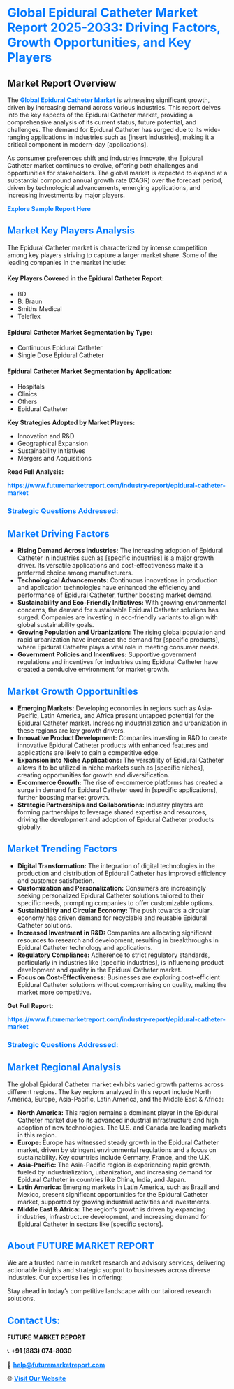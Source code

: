 <h1 style="color: #007BFF;">Global Epidural Catheter Market Report 2025-2033: Driving Factors, Growth Opportunities, and Key Players</h1>

<section id="overview">
<h2>Market Report Overview</h2>
<p>The <a href="https://www.futuremarketreport.com/industry-report/epidural-catheter-market" style="color: #007BFF; text-decoration: none;"><strong>Global Epidural Catheter Market</strong></a> is witnessing significant growth, driven by increasing demand across various industries. This report delves into the key aspects of the Epidural Catheter market, providing a comprehensive analysis of its current status, future potential, and challenges. The demand for Epidural Catheter has surged due to its wide-ranging applications in industries such as [insert industries], making it a critical component in modern-day [applications].</p>
<p>As consumer preferences shift and industries innovate, the Epidural Catheter market continues to evolve, offering both challenges and opportunities for stakeholders. The global market is expected to expand at a substantial compound annual growth rate (CAGR) over the forecast period, driven by technological advancements, emerging applications, and increasing investments by major players.</p>
</section>

<section id="overview">
<p><a href="https://www.futuremarketreport.com/request-sample/reportId=122864" style="color: #007BFF; text-decoration: none;"><strong>Explore Sample Report Here</strong></a></p>
</section>

<section id="key-players">
<h2 style="color: #007BFF;">Market Key Players Analysis</h2>
<p>The Epidural Catheter market is characterized by intense competition among key players striving to capture a larger market share. Some of the leading companies in the market include:</p>
<h4>Key Players Covered in the Epidural Catheter Report:</h4>
<ul><li>BD</li><li>B. Braun</li><li>Smiths Medical</li><li>Teleflex</li></ul>
<h4>Epidural Catheter Market Segmentation by Type:</h4>
<ul><li>Continuous Epidural Catheter</li><li>Single Dose Epidural Catheter</li></ul>

<h4>Epidural Catheter Market Segmentation by Application:</h4>
<ul><li>Hospitals</li><li>Clinics</li><li>Others</li><li>Epidural Catheter</li></ul>
<p><strong>Key Strategies Adopted by Market Players:</strong></p>
<ul>
<li>Innovation and R&D</li>
<li>Geographical Expansion</li>
<li>Sustainability Initiatives</li>
<li>Mergers and Acquisitions</li>
</ul>
</section>

<section>
<p><strong>Read Full Analysis: </strong></p><a href="https://www.futuremarketreport.com/industry-report/epidural-catheter-market" style="color: #007BFF; text-decoration: none;"><strong>https://www.futuremarketreport.com/industry-report/epidural-catheter-market</strong></a>
<h3 style="color: #007BFF;">Strategic Questions Addressed:</h3>
</section>

<section id="driving-factors">
<h2 style="color: #007BFF;">Market Driving Factors</h2>
<ul>
<li><strong>Rising Demand Across Industries:</strong> The increasing adoption of Epidural Catheter in industries such as [specific industries] is a major growth driver. Its versatile applications and cost-effectiveness make it a preferred choice among manufacturers.</li>
<li><strong>Technological Advancements:</strong> Continuous innovations in production and application technologies have enhanced the efficiency and performance of Epidural Catheter, further boosting market demand.</li>
<li><strong>Sustainability and Eco-Friendly Initiatives:</strong> With growing environmental concerns, the demand for sustainable Epidural Catheter solutions has surged. Companies are investing in eco-friendly variants to align with global sustainability goals.</li>
<li><strong>Growing Population and Urbanization:</strong> The rising global population and rapid urbanization have increased the demand for [specific products], where Epidural Catheter plays a vital role in meeting consumer needs.</li>
<li><strong>Government Policies and Incentives:</strong> Supportive government regulations and incentives for industries using Epidural Catheter have created a conducive environment for market growth.</li>
</ul>
</section>

<section id="growth-opportunities">
<h2 style="color: #007BFF;">Market Growth Opportunities</h2>
<ul>
<li><strong>Emerging Markets:</strong> Developing economies in regions such as Asia-Pacific, Latin America, and Africa present untapped potential for the Epidural Catheter market. Increasing industrialization and urbanization in these regions are key growth drivers.</li>
<li><strong>Innovative Product Development:</strong> Companies investing in R&D to create innovative Epidural Catheter products with enhanced features and applications are likely to gain a competitive edge.</li>
<li><strong>Expansion into Niche Applications:</strong> The versatility of Epidural Catheter allows it to be utilized in niche markets such as [specific niches], creating opportunities for growth and diversification.</li>
<li><strong>E-commerce Growth:</strong> The rise of e-commerce platforms has created a surge in demand for Epidural Catheter used in [specific applications], further boosting market growth.</li>
<li><strong>Strategic Partnerships and Collaborations:</strong> Industry players are forming partnerships to leverage shared expertise and resources, driving the development and adoption of Epidural Catheter products globally.</li>
</ul>
</section>

<section id="trending-factors">
<h2 style="color: #007BFF;">Market Trending Factors</h2>
<ul>
<li><strong>Digital Transformation:</strong> The integration of digital technologies in the production and distribution of Epidural Catheter has improved efficiency and customer satisfaction.</li>
<li><strong>Customization and Personalization:</strong> Consumers are increasingly seeking personalized Epidural Catheter solutions tailored to their specific needs, prompting companies to offer customizable options.</li>
<li><strong>Sustainability and Circular Economy:</strong> The push towards a circular economy has driven demand for recyclable and reusable Epidural Catheter solutions.</li>
<li><strong>Increased Investment in R&D:</strong> Companies are allocating significant resources to research and development, resulting in breakthroughs in Epidural Catheter technology and applications.</li>
<li><strong>Regulatory Compliance:</strong> Adherence to strict regulatory standards, particularly in industries like [specific industries], is influencing product development and quality in the Epidural Catheter market.</li>
<li><strong>Focus on Cost-Effectiveness:</strong> Businesses are exploring cost-efficient Epidural Catheter solutions without compromising on quality, making the market more competitive.</li>
</ul>
</section>

<section>
<p><strong>Get Full Report: </strong></p><a href="https://www.futuremarketreport.com/industry-report/epidural-catheter-market" style="color: #007BFF; text-decoration: none;"><strong>https://www.futuremarketreport.com/industry-report/epidural-catheter-market</strong></a>
<h3 style="color: #007BFF;">Strategic Questions Addressed:</h3>
</section>


<section id="regional-analysis">
<h2 style="color: #007BFF;">Market Regional Analysis</h2>
<p>The global Epidural Catheter market exhibits varied growth patterns across different regions. The key regions analyzed in this report include North America, Europe, Asia-Pacific, Latin America, and the Middle East & Africa:</p>
<ul>
<li><strong>North America:</strong> This region remains a dominant player in the Epidural Catheter market due to its advanced industrial infrastructure and high adoption of new technologies. The U.S. and Canada are leading markets in this region.</li>
<li><strong>Europe:</strong> Europe has witnessed steady growth in the Epidural Catheter market, driven by stringent environmental regulations and a focus on sustainability. Key countries include Germany, France, and the U.K.</li>
<li><strong>Asia-Pacific:</strong> The Asia-Pacific region is experiencing rapid growth, fueled by industrialization, urbanization, and increasing demand for Epidural Catheter in countries like China, India, and Japan.</li>
<li><strong>Latin America:</strong> Emerging markets in Latin America, such as Brazil and Mexico, present significant opportunities for the Epidural Catheter market, supported by growing industrial activities and investments.</li>
<li><strong>Middle East & Africa:</strong> The region’s growth is driven by expanding industries, infrastructure development, and increasing demand for Epidural Catheter in sectors like [specific sectors].</li>
</ul>
</section>

<footer>
<h2 style="color: #007BFF;">About FUTURE MARKET REPORT</h2>
<p>We are a trusted name in market research and advisory services, delivering actionable insights and strategic support to businesses across diverse industries. Our expertise lies in offering:</p>

<p>Stay ahead in today’s competitive landscape with our tailored research solutions.</p>

<h2 style="color: #007BFF;">Contact Us:</h2>
<p><strong>FUTURE MARKET REPORT</strong></p>
<p>📞 <strong>+91 (883) 074-8030</strong></p>
<p>📧 <strong><a href="mailto:help@futuremarketreport.com" style="color: #007BFF;">help@futuremarketreport.com</a></strong></p>
<p>🌐 <strong><a href="https://www.futuremarketreport.com/" style="color: #007BFF;">Visit Our Website</a></strong></p>
</footer>